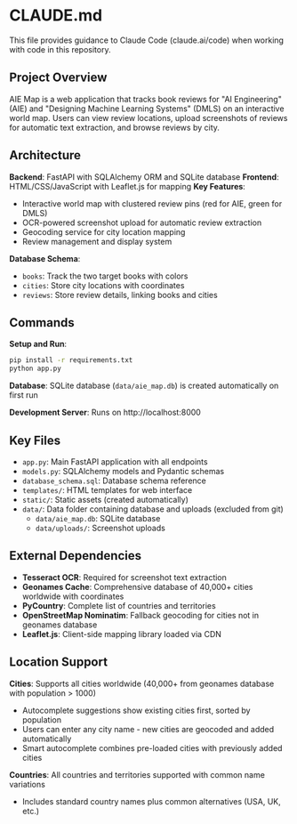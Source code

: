 # CLAUDE.md

This file provides guidance to Claude Code (claude.ai/code) when working with code in this repository.

## Project Overview

AIE Map is a web application that tracks book reviews for "AI Engineering" (AIE) and "Designing Machine Learning Systems" (DMLS) on an interactive world map. Users can view review locations, upload screenshots of reviews for automatic text extraction, and browse reviews by city.

## Architecture

**Backend**: FastAPI with SQLAlchemy ORM and SQLite database
**Frontend**: HTML/CSS/JavaScript with Leaflet.js for mapping
**Key Features**:
- Interactive world map with clustered review pins (red for AIE, green for DMLS)
- OCR-powered screenshot upload for automatic review extraction
- Geocoding service for city location mapping
- Review management and display system

**Database Schema**:
- `books`: Track the two target books with colors
- `cities`: Store city locations with coordinates  
- `reviews`: Store review details, linking books and cities

## Commands

**Setup and Run**:
```bash
pip install -r requirements.txt
python app.py
```

**Database**: SQLite database (`data/aie_map.db`) is created automatically on first run

**Development Server**: Runs on http://localhost:8000

## Key Files

- `app.py`: Main FastAPI application with all endpoints
- `models.py`: SQLAlchemy models and Pydantic schemas
- `database_schema.sql`: Database schema reference
- `templates/`: HTML templates for web interface
- `static/`: Static assets (created automatically)
- `data/`: Data folder containing database and uploads (excluded from git)
  - `data/aie_map.db`: SQLite database
  - `data/uploads/`: Screenshot uploads

## External Dependencies

- **Tesseract OCR**: Required for screenshot text extraction
- **Geonames Cache**: Comprehensive database of 40,000+ cities worldwide with coordinates
- **PyCountry**: Complete list of countries and territories
- **OpenStreetMap Nominatim**: Fallback geocoding for cities not in geonames database
- **Leaflet.js**: Client-side mapping library loaded via CDN

## Location Support

**Cities**: Supports all cities worldwide (40,000+ from geonames database with population > 1000)
- Autocomplete suggestions show existing cities first, sorted by population
- Users can enter any city name - new cities are geocoded and added automatically
- Smart autocomplete combines pre-loaded cities with previously added cities

**Countries**: All countries and territories supported with common name variations
- Includes standard country names plus common alternatives (USA, UK, etc.)